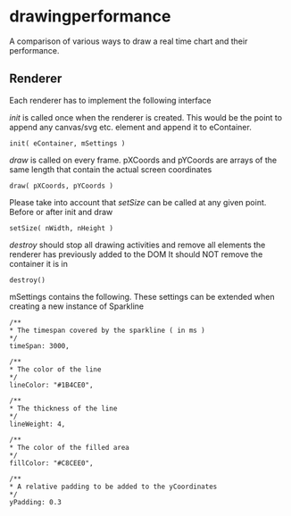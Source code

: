 drawingperformance
==================

A comparison of various ways to draw a real time chart and their performance.

Renderer
-----------------
Each renderer has to implement the following interface

*init* is called once when the renderer is created. This would be the point to append any canvas/svg etc. element
and append it to eContainer.

	init( eContainer, mSettings )

*draw* is called on every frame. pXCoords and pYCoords are arrays of the same length that
contain the actual screen coordinates

	draw( pXCoords, pYCoords )

Please take into account that *setSize* can be called at any given point. Before or after init and draw

	setSize( nWidth, nHeight )

*destroy* should stop all drawing activities and remove all elements the renderer has previously added to the DOM
It should NOT remove the container it is in

	destroy()

mSettings contains the following. These settings can be extended 
when creating a new instance of Sparkline

	/**
	* The timespan covered by the sparkline ( in ms )
	*/
	timeSpan: 3000,

	/**
	* The color of the line
	*/
	lineColor: "#1B4CE0",

	/**
	* The thickness of the line
	*/
	lineWeight: 4,

	/**
	* The color of the filled area
	*/
	fillColor: "#C8CEE0",

	/**
	* A relative padding to be added to the yCoordinates
	*/
	yPadding: 0.3

